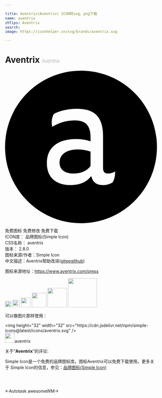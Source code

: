 ```yaml
---

title: Aventrix(Aventrix) ICON转svg、png下载
name: aventrix
zhTips: Aventrix
search: 
image: https://iconhelper.cn/svg/brands/aventrix.svg

---
```


# Aventrix  <small style="font-size: 60%;font-weight: 100">Aventrix</small>

<div id="svg" class="svg-wrap">
<svg role="img" viewBox="0 0 24 24" xmlns="http://www.w3.org/2000/svg"><title>Aventrix icon</title><path d="M12 24C5.372 24 0 18.628 0 12S5.372 0 12 0s12 5.372 12 12-5.372 12-12 12zm5.371-8.138c-.23.161-.644.322-1.081.322-.46 0-.805-.184-.805-.851v-5.011c0-3.149-1.403-4.321-4.139-4.321-1.517 0-2.875.367-3.656.827-.322.529-.391 1.425-.23 2a6.782 6.782 0 0 1 3.518-1.012c1.793 0 2.53.805 2.53 2.713v.598c-.667-.275-1.541-.367-2.299-.367-2.599 0-4.599 1.103-4.599 3.793 0 2.506 1.724 3.448 3.702 3.448 1.518 0 2.575-.483 3.242-1.357h.092c.184.851.782 1.357 1.816 1.357h.009c.557 0 1.077-.154 1.522-.421l-.013.007c.299-.414.437-1.126.391-1.724zm-6.554.321c-1.241 0-2.207-.529-2.207-1.724 0-1.219.989-2.069 2.897-2.069a5.76 5.76 0 0 1 2 .345v2.253c-.598.874-1.702 1.195-2.69 1.195z"/></svg>
</div>
<detail full-name='aventrix'></detail>

<div class="detail-page">
<p>
<span><span class="badge-success badge">免费图标</span> <span class="badge-success badge">免费修改</span>  <span class="badge-success badge">免费下载</span> </span>
<br/>
<span>
ICON库：
<span class="badge-secondary badge">品牌图标(Simple Icon)</span> 
</span>
<br/>
<span>
CSS名称：
<span class="badge-secondary badge">aventrix</span> 
</span>

<br/>
<span>
版本：
<span class="badge-secondary badge">2.8.0</span> 
</span>
<br/>
<span>图标来源/作者：<span class="badge-light badge">Simple Icon</span></span> 
<br/>
<span class="zh-detail">中文描述：<span class="badge-primary badge">Aventrix</span><span class="help-link"><span>帮助改进</span>(<a href="https://gitee.com/liuwave/icon-helper/edit/master/json/brands/aventrix.json" target="_blank" rel="noopener noreferrer">gitee</a><a href="https://github.com/liuwave/icon-helper/edit/master/json/brands/aventrix.json" target="_blank" rel="noopener noreferrer">github</a></span>)</span><br/>
</p>
</div><div class="description description alert alert-light"><p>图标来源地址：<a href="https://www.aventrix.com/press" target="_blank" rel="noopener noreferrer">https://www.aventrix.com/press</a></p></div>
<div class="alert alert-dark">
<img height="21" width="21" src="https://cdn.jsdelivr.net/npm/simple-icons@latest/icons/aventrix.svg" />
<img height="24" width="24" src="https://cdn.jsdelivr.net/npm/simple-icons@latest/icons/aventrix.svg" />
<img height="32" width="32" src="https://cdn.jsdelivr.net/npm/simple-icons@latest/icons/aventrix.svg" />
<img height="48" width="48" src="https://cdn.jsdelivr.net/npm/simple-icons@latest/icons/aventrix.svg" />
<img height="64" width="64" src="https://cdn.jsdelivr.net/npm/simple-icons@latest/icons/aventrix.svg" />
<img height="96" width="96" src="https://cdn.jsdelivr.net/npm/simple-icons@latest/icons/aventrix.svg" />

</div>
<div>
  <p>可以像图片那样使用：    
  </p>
  <div class="alert alert-primary" style="font-size: 14px">
    &lt;img height="32" width="32" src="https://cdn.jsdelivr.net/npm/simple-icons@latest/icons/aventrix.svg" /&gt;
    <copy-btn content='<img height="32" width="32" src="https://cdn.jsdelivr.net/npm/simple-icons@latest/icons/aventrix.svg" />'></copy-btn>
  </div>
  <div class="alert alert-secondary">
    <img height="32" width="32" src="https://cdn.jsdelivr.net/npm/simple-icons@latest/icons/aventrix.svg" />aventrix
    <copy-btn content="aventrix" btn-title="复制图标名称"></copy-btn>
  </div>
</div>
<div class="icon-detail__container">
<p>关于“<b>Aventrix</b>”的评论:</p>
</div>
<Vssue title="关于“Aventrix”的评论" />
<div><p>Simple Icon是一个免费的品牌图标库。图标Aventrix可以免费下载使用。更多关于  Simple Icon的信息，参见：<a target="_blank" href="https://iconhelper.cn/brands.html">品牌图标(Simple Icon)</a>
</p></div>


<div style="padding:2rem 0 " class="page-nav"><p class="inner"><span class="prev">←<router-link to="/icon/autotask.html">Autotask</router-link></span> <span class="next"><router-link to="/icon/awesomewm.html">awesomeWM</router-link>→</span></p></div>
